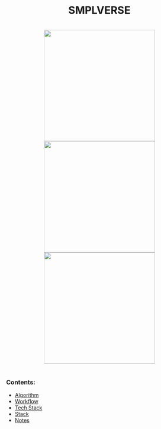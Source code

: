 <h1 align="center">SMPLVERSE</h1>
<br/>
<div align="center">
  <img src="https://user-images.githubusercontent.com/63755291/161608061-4df6089e-f263-490b-ba9c-286b739c0bc3.png" width="300" />
  <img src="https://user-images.githubusercontent.com/63755291/161608345-bf8b515d-015a-42c6-8a27-594e5d18402c.png" width="300" />
  <img src="https://user-images.githubusercontent.com/63755291/161608505-b2f82fbd-bc96-4e8f-bfe2-1197e71d1bcd.png" width="300" />
</div>
<br />

### Contents:
- [ Algorithm ](https://github.com/piotrostr/smplverse/tree/master/docs/algorithm.md)
- [ Workflow ](https://github.com/piotrostr/smplverse/tree/master/docs/workflow.md)
- [ Tech Stack ](https://github.com/piotrostr/smplverse/tree/master/docs/tech-stack.md)
- [ Stack ](https://github.com/piotrostr/smplverse/tree/master/docs/tech-stack.md)
- [ Notes ](https://github.com/piotrostr/smplverse/tree/master/docs/notes.md)

